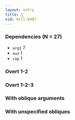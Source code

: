 ```yaml
---
layout: entry
title: ངུ་
vid: Hill:0407
---
```

### Dependencies (N = 27)
* `arg1` 7
* `aux` 1
* `cop` 1


### Overt 1-2


### Overt 1-2-3


### With oblique arguments


### With unspecified obliques
